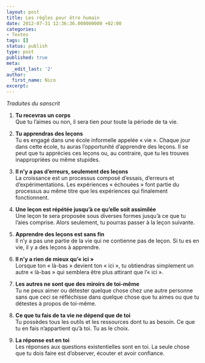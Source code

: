 ```yaml
---
layout: post
title: Les règles pour être humain
date: 2012-07-31 12:36:36.000000000 +02:00
categories:
- Textes
tags: []
status: publish
type: post
published: true
meta:
  _edit_last: '2'
author:
  first_name: Nico
excerpt:
---
```

<p><em>Traduites du sanscrit</em></p>
<ol>
<li>
<p><strong>Tu recevras un corps</strong><br />
Que tu l&#8217;aimes ou non, il sera tien pour toute la période de ta vie.</p>
</li>
<li>
<p><strong>Tu apprendras des leçons</strong><br />
Tu es engagé dans une école informelle appelée « vie ». Chaque jour dans cette école, tu auras l’opportunité d’apprendre des leçons. Il se peut que tu apprécies ces leçons ou, au contraire, que tu les trouves inappropriées ou même stupides.</p>
</li>
<li>
<p><strong>Il n’y a pas d’erreurs, seulement des leçons</strong><br />
La croissance est un processus composé d’essais, d’erreurs et d’expérimentations. Les expériences « échouées » font partie du processus au même titre que les expériences qui finalement fonctionnent.</p>
</li>
<li>
<p><strong>Une leçon est répétée jusqu’à ce qu’elle soit assimilée</strong><br />
Une leçon te sera proposée sous diverses formes jusqu’à ce que tu l’aies comprise. Alors seulement, tu pourras passer à la leçon suivante.</p>
</li>
<li>
<p><strong>Apprendre des leçons est sans fin</strong><br />
Il n’y a pas une partie de la vie qui ne contienne pas de leçon. Si tu es en vie, il y a des leçons à apprendre.</p>
</li>
<li>
<p><strong>Il n’y a rien de mieux qu’« ici »</strong><br />
Lorsque ton « là-bas » devient ton « ici », tu obtiendras simplement un autre « là-bas » qui semblera être plus attirant que l’« ici ».</p>
</li>
<li>
<p><strong>Les autres ne sont que des miroirs de toi-même</strong><br />
Tu ne peux aimer ou détester quelque chose chez une autre personne sans que ceci se réfléchisse dans quelque chose que tu aimes ou que tu détestes à propos de toi-même.</p>
</li>
<li>
<p><strong>Ce que tu fais de ta vie ne dépend que de toi</strong><br />
Tu possèdes tous les outils et les ressources dont tu as besoin. Ce que tu en fais n’appartient qu’à toi. Tu as le choix.</p>
</li>
<li>
<p><strong>La réponse est en toi</strong><br />
Les réponses aux questions existentielles sont en toi. La seule chose que tu dois faire est d’observer, écouter et avoir confiance.</p>
</li>
</ol>
